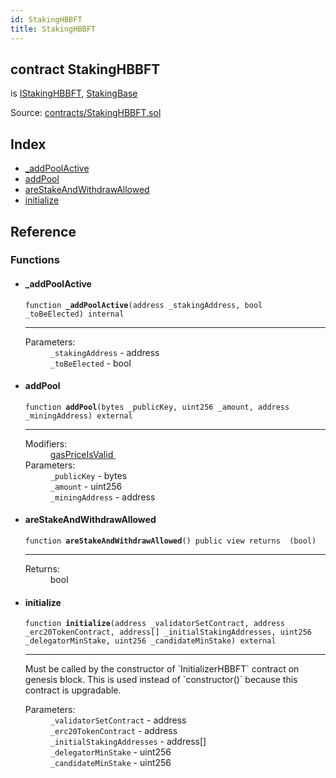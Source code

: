 ```yaml
---
id: StakingHBBFT
title: StakingHBBFT
---
```


<div class="contract-doc"><div class="contract"><h2 class="contract-header"><span class="contract-kind">contract</span> StakingHBBFT</h2><p class="base-contracts"><span>is</span> <a href="interfaces_IStakingHBBFT.html">IStakingHBBFT</a><span>, </span><a href="abstracts_StakingBase.html">StakingBase</a></p><div class="source">Source: <a href="https://github.com/poanetwork/posdao-contracts/blob/v0.1.0/contracts/StakingHBBFT.sol" target="_blank">contracts/StakingHBBFT.sol</a></div></div><div class="index"><h2>Index</h2><ul><li><a href="StakingHBBFT.html#_addPoolActive">_addPoolActive</a></li><li><a href="StakingHBBFT.html#addPool">addPool</a></li><li><a href="StakingHBBFT.html#areStakeAndWithdrawAllowed">areStakeAndWithdrawAllowed</a></li><li><a href="StakingHBBFT.html#initialize">initialize</a></li></ul></div><div class="reference"><h2>Reference</h2><div class="functions"><h3>Functions</h3><ul><li><div class="item function"><span id="_addPoolActive" class="anchor-marker"></span><h4 class="name">_addPoolActive</h4><div class="body"><code class="signature">function <strong>_addPoolActive</strong><span>(address _stakingAddress, bool _toBeElected) </span><span>internal </span></code><hr/><dl><dt><span class="label-parameters">Parameters:</span></dt><dd><div><code>_stakingAddress</code> - address</div><div><code>_toBeElected</code> - bool</div></dd></dl></div></div></li><li><div class="item function"><span id="addPool" class="anchor-marker"></span><h4 class="name">addPool</h4><div class="body"><code class="signature">function <strong>addPool</strong><span>(bytes _publicKey, uint256 _amount, address _miningAddress) </span><span>external </span></code><hr/><dl><dt><span class="label-modifiers">Modifiers:</span></dt><dd><a href="abstracts_StakingBase.html#gasPriceIsValid">gasPriceIsValid </a></dd><dt><span class="label-parameters">Parameters:</span></dt><dd><div><code>_publicKey</code> - bytes</div><div><code>_amount</code> - uint256</div><div><code>_miningAddress</code> - address</div></dd></dl></div></div></li><li><div class="item function"><span id="areStakeAndWithdrawAllowed" class="anchor-marker"></span><h4 class="name">areStakeAndWithdrawAllowed</h4><div class="body"><code class="signature">function <strong>areStakeAndWithdrawAllowed</strong><span>() </span><span>public </span><span>view </span><span>returns  (bool) </span></code><hr/><dl><dt><span class="label-return">Returns:</span></dt><dd>bool</dd></dl></div></div></li><li><div class="item function"><span id="initialize" class="anchor-marker"></span><h4 class="name">initialize</h4><div class="body"><code class="signature">function <strong>initialize</strong><span>(address _validatorSetContract, address _erc20TokenContract, address[] _initialStakingAddresses, uint256 _delegatorMinStake, uint256 _candidateMinStake) </span><span>external </span></code><hr/><div class="description"><p>Must be called by the constructor of `InitializerHBBFT` contract on genesis block. This is used instead of `constructor()` because this contract is upgradable.</p></div><dl><dt><span class="label-parameters">Parameters:</span></dt><dd><div><code>_validatorSetContract</code> - address</div><div><code>_erc20TokenContract</code> - address</div><div><code>_initialStakingAddresses</code> - address[]</div><div><code>_delegatorMinStake</code> - uint256</div><div><code>_candidateMinStake</code> - uint256</div></dd></dl></div></div></li></ul></div></div></div>
